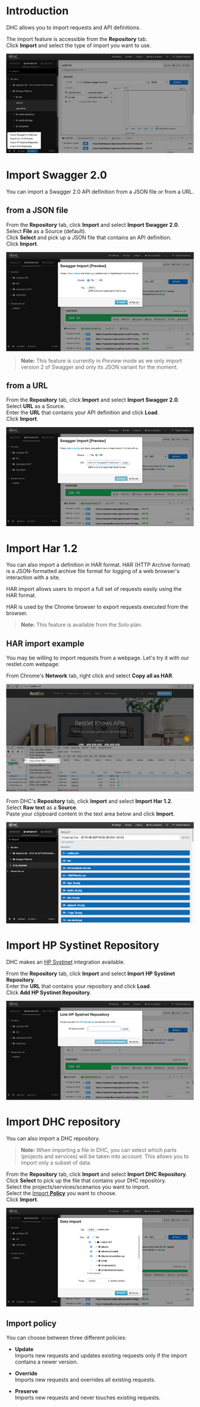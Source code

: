 # Introduction

DHC allows you to import requests and API definitions.

The import feature is accessible from the **Repository** tab.  
Click **Import** and select the type of import you want to use.

![Import](images/import-from-repo-tab.jpg "Import")

# Import Swagger 2.0

You can import a Swagger 2.0 API definition from a JSON file or from a URL.

## from a JSON file

From the **Repository** tab, click **Import** and select **Import Swagger 2.0**.  
Select **File** as a Source (default).  
Click **Select** and pick up a JSON file that contains an API definition.  
Click **Import**.

![Swagger Import](images/swagger-import.jpg "Swagger Import")

>**Note:** This feature is currently in *Preview* mode as we only import version 2 of Swagger and only its JSON variant for the moment.   

## from a URL

From the **Repository** tab, click **Import** and select **Import Swagger 2.0**.  
Select **URL** as a Source.  
Enter the **URL** that contains your API definition and click **Load**.  
Click **Import**.

![Swagger Import](images/swagger-import-via-url.jpg "Swagger Import")

# Import Har 1.2

You can also import a definition in HAR format. HAR (HTTP Archive format) is a JSON-formatted archive file format for logging of a web browser's interaction with a site.

HAR import allows users to import a full set of requests easily using the HAR format.

HAR is used by the Chrome browser to export requests executed from the browser.

>**Note:** This feature is available from the Solo plan.

## HAR import example

You may be willing to import requests from a webpage. Let's try it with our restlet.com webpage:  

From Chrome's **Network** tab, right click and select **Copy all as HAR**.

![Copy all as HAR](images/copy-all-as-har.jpg "Copy all as HAR")

From DHC's **Repository** tab, click **Import** and select **Import Har 1.2**.  
Select **Raw text** as a **Source**.  
Paste your clipboard content in the text area below and click **Import**.

![imported HAR](images/imported-har.jpg "imported HAR")

# Import HP Systinet Repository

DHC makes an <a href="https://hpln.hp.com/group/systinet?utm_source=DHC" target="_blank">HP Systinet</a> integration available.

From the **Repository** tab, click **Import** and select **Import HP Systinet Repository**.   
Enter the **URL** that contains your repository and click **Load**.  
Click **Add HP Systinet Repository**.


![HP Systinet Import](images/systinet-import.jpg "HP Systinet Import")

# Import DHC repository

You can also import a DHC repository.  
>**Note:** When importing a file in DHC, you can select which parts (projects and services) will be taken into account. This allows you to import only a subset of data.

From the **Repository** tab, click **Import** and select **Import DHC Repository**.  
Click **Select** to pick up the file that contains your DHC repository.  
Select the projects/services/scenarios you want to import.  
Select the [Import **Policy**](#import-policy) you want to choose.  
Click **Import**.

![Data import](images/dhc-repo-import.jpg "Data import")

## <a class="anchor" name="import-policy"></a>Import policy

You can choose between three different policies:

- **Update**  
Imports new requests and updates existing requests only if the import contains a newer version.  

- **Override**  
Imports new requests and overrides all existing requests.  

- **Preserve**  
Imports new requests and never touches existing requests.
